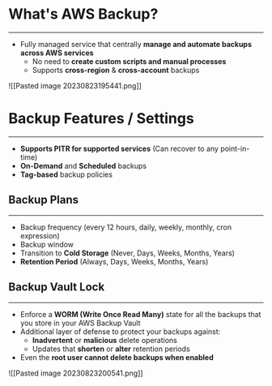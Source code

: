 # What's AWS Backup?
---

* Fully managed service that centrally **manage and automate backups across AWS services**
	* No need to **create custom scripts and manual processes**
	* Supports **cross-region** & **cross-account** backups

![[Pasted image 20230823195441.png]]

# Backup Features / Settings
---

* **Supports PITR for supported services** (Can recover to any point-in-time)
* **On-Demand** and **Scheduled** backups
* **Tag-based** backup policies


## Backup Plans
---

* Backup frequency (every 12 hours, daily, weekly, monthly, cron expression) 
* Backup window 
* Transition to **Cold Storage** (Never, Days, Weeks, Months, Years) 
* **Retention Period** (Always, Days, Weeks, Months, Years)

## Backup Vault Lock
---

* Enforce a **WORM (Write Once Read Many)** state for all the backups that you store in your AWS Backup Vault
* Additional layer of defense to protect your backups against:
	* **Inadvertent** or **malicious** delete operations
	* Updates that **shorten** or **alter** retention periods
* Even the **root user cannot delete backups when enabled**

![[Pasted image 20230823200541.png]]
